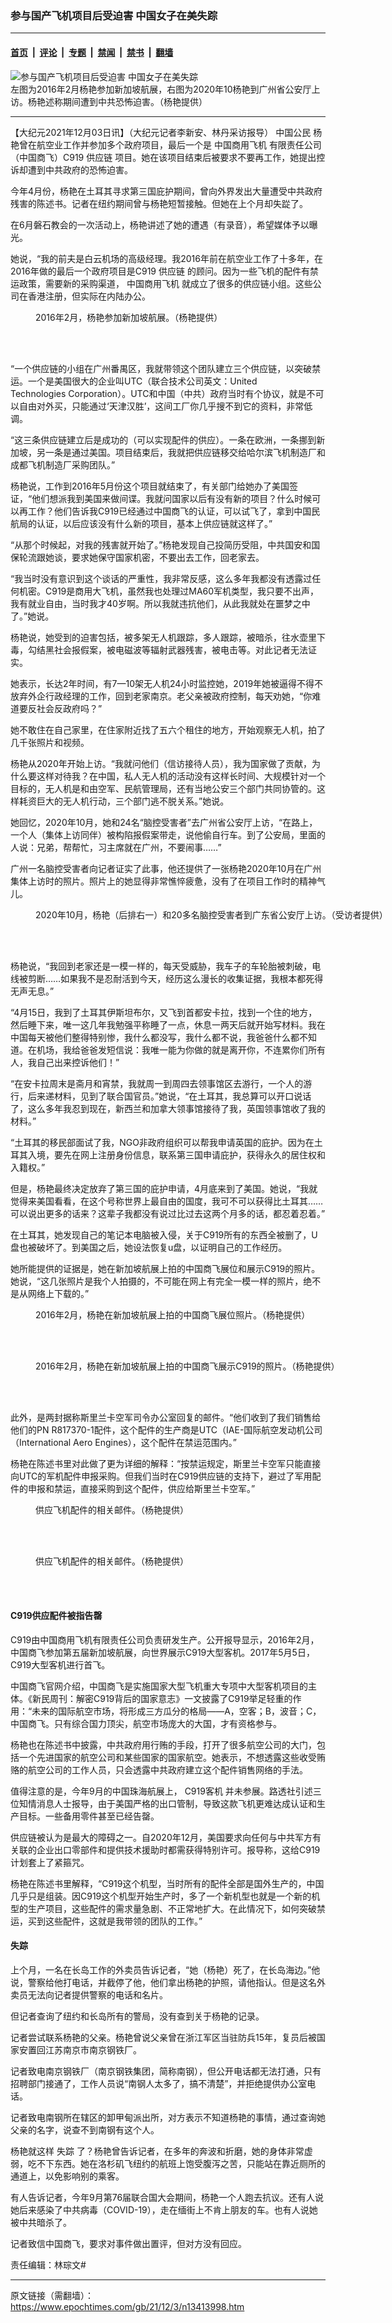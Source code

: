 ### 参与国产飞机项目后受迫害 中国女子在美失踪

---

#### [首页](../../../..?n13413998) &nbsp;|&nbsp; [评论](../../../../../epoch-comment?n13413998) &nbsp;|&nbsp; [专题](../../../../../epoch-special?n13413998) &nbsp;|&nbsp; [禁闻](../../../../../epoch-news?n13413998) &nbsp;|&nbsp; [禁书](../../../../../books?n13413998) &nbsp;|&nbsp; [翻墙](https://github.com/gfw-breaker/nogfw/blob/master/README.md?n13413998)


<div><img alt="参与国产飞机项目后受迫害 中国女子在美失踪" class="attachment-djy_600_400 size-djy_600_400 wp-post-image" src="https://i.epochtimes.com/assets/uploads/2021/12/id13414183-yy2FotoJet-600x400.jpg"/>
<div class="caption">
 左图为2016年2月杨艳参加新加坡航展，右图为2020年10杨艳到广州省公安厅上访。杨艳述称期间遭到中共恐怖迫害。（杨艳提供）
</div></div><hr/><div class="post_content" id="artbody" itemprop="articleBody">
 <!-- article content begin -->
 <p>
  【大纪元2021年12月03日讯】（大纪元记者李新安、林丹采访报导）
  <ok href="https://www.epochtimes.com/gb/tag/%E4%B8%AD%E5%9B%BD%E5%85%AC%E6%B0%91.html">
   中国公民
  </ok>
  杨艳曾在航空业工作并参加多个政府项目，最后一个是
  <ok href="https://www.epochtimes.com/gb/tag/%E4%B8%AD%E5%9B%BD%E5%95%86%E7%94%A8%E9%A3%9E%E6%9C%BA.html">
   中国商用飞机
  </ok>
  有限责任公司（中国商飞）C919
  <ok href="https://www.epochtimes.com/gb/tag/%E4%BE%9B%E5%BA%94%E9%93%BE.html">
   供应链
  </ok>
  项目。她在该项目结束后被要求不要再工作，她提出控诉却遭到中共政府的恐怖迫害。
 </p>
 <p>
  今年4月份，杨艳在土耳其寻求第三国庇护期间，曾向外界发出大量遭受中共政府残害的陈述书。记者在纽约期间曾与杨艳短暂接触。但她在上个月却失踨了。
 </p>
 <p>
  在6月磐石教会的一次活动上，杨艳讲述了她的遭遇（有录音），希望媒体予以曝光。
 </p>
 <p>
  她说，“我的前夫是白云机场的高级经理。我2016年前在航空业工作了十多年，在2016年做的最后一个政府项目是C919
  <ok href="https://www.epochtimes.com/gb/tag/%E4%BE%9B%E5%BA%94%E9%93%BE.html">
   供应链
  </ok>
  的顾问。因为一些飞机的配件有禁运政策，需要新的采购渠道，
  <ok href="https://www.epochtimes.com/gb/tag/%E4%B8%AD%E5%9B%BD%E5%95%86%E7%94%A8%E9%A3%9E%E6%9C%BA.html">
   中国商用飞机
  </ok>
  就成立了很多的供应链小组。这些公司在香港注册，但实际在内陆办公。
 </p>
 <figure aria-describedby="caption-attachment-13414062" class="wp-caption aligncenter" id="attachment_13414062" style="width: 600px">
  <ok href="https://i.epochtimes.com/assets/uploads/2021/12/id13414062-t3.png" target="_blank">
   <img alt="" class="size-large wp-image-13414062" src="https://i.epochtimes.com/assets/uploads/2021/12/id13414062-t3-600x449.png"/>
  </ok>
  <br/><figcaption class="wp-caption-text" id="caption-attachment-13414062">
   2016年2月，杨艳参加新加坡航展。（杨艳提供）
  </figcaption><br/>
 </figure><br/>
 <p>
  “一个供应链的小组在广州番禺区，我就带领这个团队建立三个供应链，以突破禁运。一个是美国很大的企业叫UTC（联合技术公司英文：United Technologies Corporation）。UTC和中国（中共）政府当时有个协议，就是不可以自由对外买，只能通过‘天津汉胜’，这间工厂你几乎搜不到它的资料，非常低调。
 </p>
 <p>
  “这三条供应链建立后是成功的（可以实现配件的供应）。一条在欧洲，一条挪到新加坡，另一条是通过美国。项目结束后，我就把供应链移交给哈尔滨飞机制造厂和成都飞机制造厂采购团队。”
 </p>
 <p>
  杨艳说，工作到2016年5月份这个项目就结束了，有关部门给她办了美国签证，“他们想派我到美国来做间谍。我就问国家以后有没有新的项目？什么时候可以再工作？他们告诉我C919已经通过中国商飞的认证，可以试飞了，拿到中国民航局的认证，以后应该没有什么新的项目，基本上供应链就这样了。”
 </p>
 <p>
  “从那个时候起，对我的残害就开始了。”杨艳发现自己投简历受阻，中共国安和国保轮流跟她谈，要求她保守国家机密，不要出去工作，回老家去。
 </p>
 <p>
  “我当时没有意识到这个谈话的严重性，我非常反感，这么多年我都没有透露过任何机密。C919是商用大飞机，虽然我也处理过MA60军机类型，我只要不出声，我有就业自由，当时我才40岁啊。所以我就违抗他们，从此我就处在噩梦之中了。”她说。
 </p>
 <p>
  杨艳说，她受到的迫害包括，被多架无人机跟踪，多人跟踪，被暗杀，往水壶里下毒，勾结黑社会报假案，被电磁波等辐射武器残害，被电击等。对此记者无法证实。
 </p>
 <p>
  她表示，长达2年时间，有7—10架无人机24小时监控她，2019年她被逼得不得不放弃外企行政经理的工作，回到老家南京。老父亲被政府控制，每天劝她，“你难道要反社会反政府吗？”
 </p>
 <p>
  她不敢住在自己家里，在住家附近找了五六个租住的地方，开始观察无人机，拍了几千张照片和视频。
 </p>
 <p>
  杨艳从2020年开始上访。“我就问他们（信访接待人员），我为国家做了贡献，为什么要这样对待我？在中国，私人无人机的活动没有这样长时间、大规模针对一个目标的，无人机是和由空军、民航管理局，还有当地公安三个部门共同协管的。这样耗资巨大的无人机行动，三个部门逃不脱关系。”她说。
 </p>
 <p>
  她回忆，2020年10月，她和24名“脑控受害者”去广州省公安厅上访，“在路上，一个人（集体上访同伴）被构陷报假案带走，说他偷自行车。到了公安局，里面的人说：兄弟，帮帮忙，习主席就在广州，不要闹事……”
 </p>
 <p>
  广州一名脑控受害者向记者证实了此事，他还提供了一张杨艳2020年10月在广州集体上访时的照片。照片上的她显得非常憔悴疲惫，没有了在项目工作时的精神气儿。
 </p>
 <figure aria-describedby="caption-attachment-13414058" class="wp-caption aligncenter" id="attachment_13414058" style="width: 600px">
  <ok href="https://i.epochtimes.com/assets/uploads/2021/12/id13414058-yy.png" target="_blank">
   <img alt="" class="size-large wp-image-13414058" src="https://i.epochtimes.com/assets/uploads/2021/12/id13414058-yy-600x294.png"/>
  </ok>
  <br/><figcaption class="wp-caption-text" id="caption-attachment-13414058">
   2020年10月，杨艳（后排右一）和20多名脑控受害者到广东省公安厅上访。（受访者提供）
  </figcaption><br/>
 </figure><br/>
 <p>
  杨艳说，“我回到老家还是一模一样的，每天受威胁，我车子的车轮胎被刺破，电线被剪断……如果我不是忍耐活到今天，经历这么漫长的收集证据，我根本都死得无声无息。”
 </p>
 <p>
  “4月15日，我到了土耳其伊斯坦布尔，又飞到首都安卡拉，找到一个住的地方，然后睡下来，唯一这几年我勉强平称睡了一点，休息一两天后就开始写材料。我在中国每天被他们整得特别惨，我什么都没写，我什么都不说，我爸爸什么都不知道。在机场，我给爸爸发短信说：我唯一能为你做的就是离开你，不连累你们所有人，我自己出来控诉他们！”
 </p>
 <p>
  “在安卡拉周末是斋月和宵禁，我就周一到周四去领事馆区去游行，一个人的游行，后来递材料，见到了联合国官员。”她说，“在土耳其，我总算可以开口说话了，这么多年我忍到现在，新西兰和加拿大领事馆接待了我，英国领事馆收了我的材料。”
 </p>
 <p>
  “土耳其的移民部面试了我，NGO非政府组织可以帮我申请英国的庇护。因为在土耳其入境，要先在网上注册身份信息，联系第三国申请庇护，获得永久的居住权和入籍权。”
 </p>
 <p>
  但是，杨艳最终决定放弃了第三国的庇护申请，4月底来到了美国。她说，“我就觉得来美国看看，在这个号称世界上最自由的国度，我可不可以获得比土耳其……可以说出更多的话来？这辈子我都没有说过比过去这两个月多的话，都忍着忍着。”
 </p>
 <p>
  在土耳其，她发现自己的笔记本电脑被入侵，关于C919所有的东西全被删了，U盘也被破坏了。到美国之后，她设法恢复u盘，以证明自己的工作经历。
 </p>
 <p>
  她所能提供的证据是，她在新加坡航展上拍的中国商飞展位和展示C919的照片。她说，“这几张照片是我个人拍摄的，不可能在网上有完全一模一样的照片，绝不是从网络上下载的。”
 </p>
 <figure aria-describedby="caption-attachment-13414069" class="wp-caption aligncenter" id="attachment_13414069" style="width: 600px">
  <ok href="https://i.epochtimes.com/assets/uploads/2021/12/id13414069-t1.png" target="_blank">
   <img alt="" class="size-large wp-image-13414069" src="https://i.epochtimes.com/assets/uploads/2021/12/id13414069-t1-600x450.png"/>
  </ok>
  <br/><figcaption class="wp-caption-text" id="caption-attachment-13414069">
   2016年2月，杨艳在新加坡航展上拍的中国商飞展位照片。（杨艳提供）
  </figcaption><br/>
 </figure><br/>
 <figure aria-describedby="caption-attachment-13414074" class="wp-caption aligncenter" id="attachment_13414074" style="width: 600px">
  <ok href="https://i.epochtimes.com/assets/uploads/2021/12/id13414074-t2.png" target="_blank">
   <img alt="" class="size-large wp-image-13414074" src="https://i.epochtimes.com/assets/uploads/2021/12/id13414074-t2-600x450.png"/>
  </ok>
  <br/><figcaption class="wp-caption-text" id="caption-attachment-13414074">
   2016年2月，杨艳在新加坡航展上拍的中国商飞展示C919的照片。（杨艳提供）
  </figcaption><br/>
 </figure><br/>
 <p>
  此外，是两封据称斯里兰卡空军司令办公室回复的邮件。“他们收到了我们销售给他们的PN R817370-1配件，这个配件的生产商是UTC（IAE-国际航空发动机公司（International Aero Engines），这个配件在禁运范围内。”
 </p>
 <p>
  杨艳在陈述书里对此做了更为详细的解释：“按禁运规定，斯里兰卡空军只能直接向UTC的军机配件申报采购。但我们当时在C919供应链的支持下，避过了军用配件的申报和禁运，直接采购到这个配件，供应给斯里兰卡空军。”
 </p>
 <figure aria-describedby="caption-attachment-13414113" class="wp-caption aligncenter" id="attachment_13414113" style="width: 600px">
  <ok href="https://i.epochtimes.com/assets/uploads/2021/12/id13414113-image007.jpg" target="_blank">
   <img alt="" class="size-large wp-image-13414113" src="https://i.epochtimes.com/assets/uploads/2021/12/id13414113-image007-600x367.jpg"/>
  </ok>
  <br/><figcaption class="wp-caption-text" id="caption-attachment-13414113">
   供应飞机配件的相关邮件。（杨艳提供）
  </figcaption><br/>
 </figure><br/>
 <figure aria-describedby="caption-attachment-13414119" class="wp-caption aligncenter" id="attachment_13414119" style="width: 600px">
  <ok href="https://i.epochtimes.com/assets/uploads/2021/12/id13414119-image009.jpg" target="_blank">
   <img alt="" class="size-large wp-image-13414119" src="https://i.epochtimes.com/assets/uploads/2021/12/id13414119-image009-600x403.jpg"/>
  </ok>
  <br/><figcaption class="wp-caption-text" id="caption-attachment-13414119">
   供应飞机配件的相关邮件。（杨艳提供）
  </figcaption><br/>
 </figure><br/>
 <h4>
  C919供应配件被指告罄
 </h4>
 <p>
  C919由中国商用飞机有限责任公司负责研发生产。公开报导显示，2016年2月，中国商飞参加第五届新加坡航展，向世界展示C919大型客机。2017年5月5日，C919大型客机进行首飞。
 </p>
 <p>
  中国商飞官网介绍，中国商飞是实施国家大型飞机重大专项中大型客机项目的主体。《新民周刊：解密C919背后的国家意志》一文披露了C919举足轻重的作用：“未来的国际航空市场，将形成三方瓜分的格局——A，空客；B，波音；C，中国商飞。只有综合国力顶尖，航空市场庞大的大国，才有资格参与。
 </p>
 <p>
  杨艳也在陈述书中披露，中共政府用行贿的手段，打开了很多航空公司的大门，包括一个先进国家的航空公司和某些国家的国家航空。她表示，不想透露这些收受贿赂的航空公司的工作人员，只会透露中共政府建立这个配件销售网络的手法。
 </p>
 <p>
  值得注意的是，今年9月的中国珠海航展上，
  <ok href="https://www.epochtimes.com/gb/tag/c919%E5%AE%A2%E6%9C%BA.html">
   C919客机
  </ok>
  并未参展。路透社引述三位知情消息人士报导，由于美国严格的出口管制，导致这款飞机更难达成认证和生产目标。一些备用零件甚至已经告罄。
 </p>
 <p>
  供应链被认为是最大的障碍之一。自2020年12月，美国要求向任何与中共军方有关联的企业出口零部件和提供技术援助时都需获得特别许可。报导称，这给C919计划套上了紧箍咒。
 </p>
 <p>
  杨艳在陈述书里解释，“C919这个机型，当时所有的配件全部是国外生产的，中国几乎只是组装。因C919这个机型开始生产时，多了一个新机型也就是一个新的机型的生产项目，这些配件的需求量急剧、不正常地扩大。在此情况下，如何突破禁运，买到这些配件，这就是我带领的团队的工作。”
 </p>
 <h4>
  <ok href="https://www.epochtimes.com/gb/tag/%E5%A4%B1%E8%B8%AA.html">
   失踪
  </ok>
 </h4>
 <p>
  上个月，一名在长岛工作的外卖员告诉记者，“她（杨艳）死了，在长岛海边。”他说，警察给他打电话，并截停了他，他们拿出杨艳的护照，请他指认。但是这名外卖员无法向记者提供警察的电话和名片。
 </p>
 <p>
  但记者查询了纽约和长岛所有的警局，没有查到关于杨艳的记录。
 </p>
 <p>
  记者尝试联系杨艳的父亲。杨艳曾说父亲曾在浙江军区当驻防兵15年，复员后被国家安置回江苏南京市南京钢铁厂。
 </p>
 <p>
  记者致电南京钢铁厂（南京钢铁集团，简称南钢），但公开电话都无法打通，只有招聘部门接通了，工作人员说“南钢人太多了，搞不清楚”，并拒绝提供办公室电话。
 </p>
 <p>
  记者致电南钢所在辖区的卸甲甸派出所，对方表示不知道杨艳的事情，通过查询她父亲的名字，说查不到南钢有这个人。
 </p>
 <p>
  杨艳就这样
  <ok href="https://www.epochtimes.com/gb/tag/%E5%A4%B1%E8%B8%AA.html">
   失踪
  </ok>
  了？杨艳曾告诉记者，在多年的奔波和折磨，她的身体非常虚弱，吃不下东西。她在洛杉矶飞纽约的航班上饱受腹泻之苦，只能站在靠近厕所的通道上，以免影响别的乘客。
 </p>
 <p>
  有人告诉记者，今年9月第76届联合国大会期间，杨艳一个人跑去抗议。还有人说她后来感染了中共病毒（COVID-19），走在缅街上不肯上朋友的车。也有人说她被中共暗杀了。
 </p>
 <p>
  记者致信中国商飞，要求对事件做出置评，但对方没有回应。
 </p>
 <p>
  责任编辑：林琮文#
 </p>
 <!-- article content end -->
 <div id="below_article_ad">
 </div>
</div>


---

原文链接（需翻墙）：https://www.epochtimes.com/gb/21/12/3/n13413998.htm